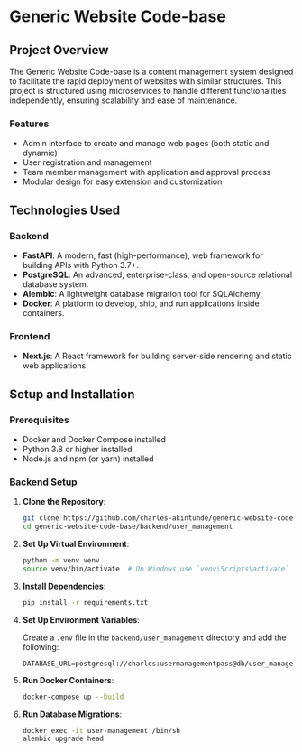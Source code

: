 # Generic Website Code-base

## Project Overview

The Generic Website Code-base is a content management system designed to facilitate the rapid deployment of websites with similar structures. This project is structured using microservices to handle different functionalities independently, ensuring scalability and ease of maintenance.

### Features

- Admin interface to create and manage web pages (both static and dynamic)
- User registration and management
- Team member management with application and approval process
- Modular design for easy extension and customization

## Technologies Used

### Backend

- **FastAPI**: A modern, fast (high-performance), web framework for building APIs with Python 3.7+.
- **PostgreSQL**: An advanced, enterprise-class, and open-source relational database system.
- **Alembic**: A lightweight database migration tool for SQLAlchemy.
- **Docker**: A platform to develop, ship, and run applications inside containers.

### Frontend

- **Next.js**: A React framework for building server-side rendering and static web applications.



## Setup and Installation

### Prerequisites

- Docker and Docker Compose installed
- Python 3.8 or higher installed
- Node.js and npm (or yarn) installed

### Backend Setup

1. **Clone the Repository**:

    ```sh
    git clone https://github.com/charles-akintunde/generic-website-code-base.git
    cd generic-website-code-base/backend/user_management
    ```

2. **Set Up Virtual Environment**:

    ```sh
    python -m venv venv
    source venv/bin/activate  # On Windows use `venv\Scripts\activate`
    ```

3. **Install Dependencies**:

    ```sh
    pip install -r requirements.txt
    ```

4. **Set Up Environment Variables**:

    Create a `.env` file in the `backend/user_management` directory and add the following:

    ```plaintext
    DATABASE_URL=postgresql://charles:usermanagementpass@db/user_management_service
    ```

5. **Run Docker Containers**:

    ```sh
    docker-compose up --build
    ```

6. **Run Database Migrations**:

    ```sh
    docker exec -it user-management /bin/sh
    alembic upgrade head
    ```

